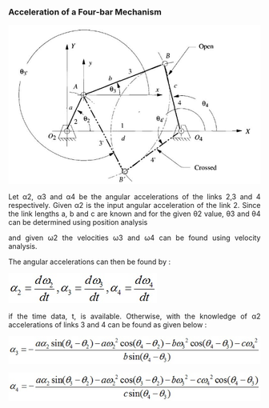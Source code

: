 <div style="text-align: justify; text-indent: 50 px">

### **Acceleration of a Four-bar Mechanism** 

![acce1.png](./images/acce1.png)

Let α2, α3 and α4 be the angular accelerations of the links 2,3 and 4 respectively. Given α2 is the input angular acceleration of the link 2. Since the link lengths a, b and c are known and for the given θ2 value, θ3 and θ4 can be determined using position analysis

and given ω2 the velocities ω3 and ω4 can be found using velocity analysis.

The angular accelerations can then be found by :


![eqn1.jpg](./images/eqn1.jpg)

if the time data, t, is available. Otherwise, with the knowledge of α2 accelerations of links 3 and 4 can be found as given below : 

![eqn2.jpg](./images/eqn2.jpg)

![eqn3.jpg](./images/eqn3.jpg)